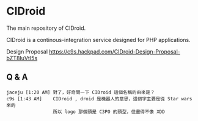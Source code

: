 # CIDroid

The main repository of CIDroid.

CIDroid is a continous-integration service designed for PHP applications.

Design Proposal https://c9s.hackpad.com/CIDroid-Design-Proposal-bZT8IuVtI5s


## Q & A

    jaceju [1:20 AM] 對了，好奇問一下 CIDroid 這個名稱的由來是？
    c9s [1:43 AM]    CIDroid , droid 是機器人的意思，這個字主要是從 Star wars 來的
                     所以 logo 那個頭是 C3PO 的頭型，但畫得不像 XDD
